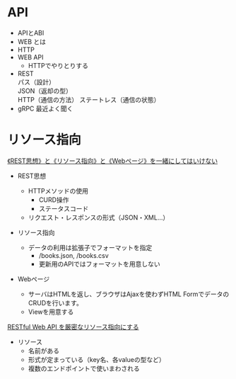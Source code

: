 #  API
- APIとABI
- WEB とは
- HTTP
- WEB API
    - HTTPでやりとりする
- REST  
    パス（設計）  
    JSON（返却の型）  
    HTTP（通信の方法）
    ステートレス（通信の状態）  
- gRPC
    最近よく聞く
    


# リソース指向
[《REST思想》と《リソース指向》と《Webページ》を一緒にしてはいけない](https://qiita.com/irxground/items/cd83786b10d81eecce77)

- REST思想
  - HTTPメソッドの使用
    - CURD操作
    - ステータスコード
  - リクエスト・レスポンスの形式（JSON・XML…）

- リソース指向
  - データの利用は拡張子でフォーマットを指定
    - /books.json, /books.csv
    - 更新用のAPIではフォーマットを用意しない

- Webページ
  - サーバはHTMLを返し、ブラウザはAjaxを使わずHTML FormでデータのCRUDを行います。
  - Viewを用意する


[RESTful Web API を厳密なリソース指向にする](https://qiita.com/qsona/items/f7ef78ddbbc2873d1d13)

- リソース
  - 名前がある
  - 形式が定まっている（key名、各valueの型など）
  - 複数のエンドポイントで使いまわされる










